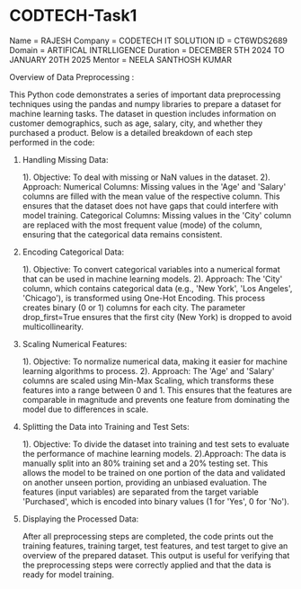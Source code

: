 # CODTECH-Task1
Name = RAJESH
Company = CODETECH IT SOLUTION
ID = CT6WDS2689
Domain = ARTIFICAL INTRLLIGENCE
Duration = DECEMBER 5TH 2024 TO JANUARY 20TH 2025
Mentor = NEELA SANTHOSH KUMAR

Overview of Data Preprocessing :

This Python code demonstrates a series of important data preprocessing techniques using the pandas and numpy libraries to prepare a dataset for machine learning tasks. The dataset in question includes information on customer demographics, such as age, salary, city, and whether they purchased a product. Below is a detailed breakdown of each step performed in the code:
1. Handling Missing Data:

   1). Objective: To deal with missing or NaN values in the dataset.
   2). Approach:
        Numerical Columns: Missing values in the 'Age' and 'Salary' columns are filled with the mean value of the respective column. This ensures that the dataset does not have gaps that could interfere with model training.
        Categorical Columns: Missing values in the 'City' column are replaced with the most frequent value (mode) of the column, ensuring that the categorical data remains consistent.

2. Encoding Categorical Data:

   1). Objective: To convert categorical variables into a numerical format that can be used in machine learning models.
   2). Approach:
        The 'City' column, which contains categorical data (e.g., 'New York', 'Los Angeles', 'Chicago'), is transformed using One-Hot Encoding. This process creates binary (0 or 1) columns for each city. The parameter drop_first=True ensures that the first city (New York) is dropped to avoid multicollinearity.

3. Scaling Numerical Features:

   1). Objective: To normalize numerical data, making it easier for machine learning algorithms to process.
   2). Approach:
        The 'Age' and 'Salary' columns are scaled using Min-Max Scaling, which transforms these features into a range between 0 and 1. This ensures that the features are comparable in magnitude and prevents one feature from dominating the model due to differences in scale.

4. Splitting the Data into Training and Test Sets:

   1). Objective: To divide the dataset into training and test sets to evaluate the performance of machine learning models.
    2).Approach:
        The data is manually split into an 80% training set and a 20% testing set. This allows the model to be trained on one portion of the data and validated on another unseen portion, providing an unbiased evaluation.
        The features (input variables) are separated from the target variable 'Purchased', which is encoded into binary values (1 for 'Yes', 0 for 'No').

5. Displaying the Processed Data:

    After all preprocessing steps are completed, the code prints out the training features, training target, test features, and test target to give an overview of the prepared dataset. This output is useful for verifying that the preprocessing steps were correctly applied and that the data is ready for model training.
